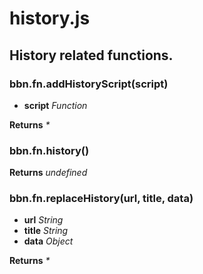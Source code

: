 # history.js

## History related functions.

### **bbn.fn.addHistoryScript(script)**

* __script__ _Function_ 

**Returns** _*_ 

### **bbn.fn.history()**


**Returns** _undefined_ 

### **bbn.fn.replaceHistory(url, title, data)**

* __url__ _String_ 
* __title__ _String_ 
* __data__ _Object_ 

**Returns** _*_ 